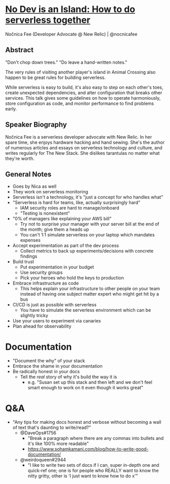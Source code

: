 # [No Dev is an Island: How to do serverless together](https://desertedisland.club/agenda/#nocnicafee)

Nočnica Fee (Developer Advocate @ New Relic) | @nocnicafee

## Abstract

"Don't chop down trees." "Do leave a hand-written notes."

The very rules of visiting another player's island in Animal Crossing also happen to be great rules for building serverless.

While serverless is easy to build, it's also easy to step on each other's toes, create unexpected dependencies, and alter configuration that breaks other services. This talk gives some guidelines on how to operate harmoniously, store configuration as code, and monitor performance to find problems early.

## Speaker Biography

Nočnica Fee is a serverless developer advocate with New Relic. In her spare time, she enjoys hardware hacking and hand sewing. She's the author of numerous articles and essays on serverless technology and culture, and writes regularly for The New Stack. She dislikes tarantulas no matter what they're worth.

## General Notes

- Goes by Nica as well
- They work on serverless monitoring
- Serverless isn't a technology, it's "just a concept for who handles what"
- "Serverless is hard for teams, like, actually surprisingly hard"
	- IAM security roles are hard to manage/onboard
	- "Testing is nonexistent"
- "0% of managers like explaining your AWS bill"
	- Try not to surprise your manager with your server bill at the end of the month; give them a heads up
	- You can't 1:1 simulate serverless on your laptop which mandates expenses
- Accept experimentation as part of the dev process
	- Collect metrics to back up experiments/decisions with concrete findings
- Build trust
	- Put experimentation in your budget
	- Use security groups
	- Pick your heroes who hold the keys to production
- Embrace infrastructure as code
	- This helps explain your infrastructure to other people on your team instead of having one subject matter expert who might get hit by a bus
- CI/CD is just as possible with serverless
	- You have to simulate the serverless environment which can be slightly tricky
- Use your users to experiment via canaries
- Plan ahead for observability

# Documentation

- "Document the why" of your stack
- Embrace the shame in your documentation
- Be radically honest in your docs
	- Tell the *real* story of why it's build the way it is
		- e.g. "Susan set up this stack and then left and we don't feel smart enough to work on it even though it works great"

# Q&A

- "Any tips for making docs honest and verbose without becoming a wall of text that's daunting to write/read?"
	- @DaveOps#1756
		- "Break a paragraph where there are any commas into bullets and it's like 100% more readable"
		- https://www.sohamkamani.com/blog/how-to-write-good-documentation/
	- @weirdoqueen#2944
		- "I like to write two sets of docs if I can, super in-depth one and quick-ref one; one is for people who REALLY want to know the nitty gritty, other is 'I just want to know how to do x'"
